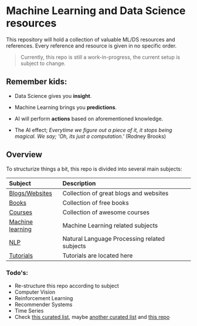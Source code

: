 # Machine Learning and Data Science resources
This repository will hold a collection of valuable ML/DS resources and references.
Every reference and resource is given in no specific order.

> Currently, this repo is still a work-in-progress, the current setup is subject to change.

## Remember kids:

- Data Science gives you **insight**.
- Machine Learning brings you **predictions**.
- AI will perform **actions** based on aforementioned knowledge.

- The AI effect; *Everytime we figure out a piece of it, it stops being magical. We say; 'Oh, its just a computation.'* (Rodney Brooks)

## Overview 

To structurize things a bit, this repo is divided into several main subjects:

| Subject                                       | Description                                           |
| :---                                          | :---                                                  |
| [Blogs/Websites](blogs_websites.md)           | Collection of great blogs and websites                |
| [Books](books.md)                             | Collection of free books                              |
| [Courses](courses.md)                         | Collection of awesome courses                         |
| [Machine learning](machine_learning.md)       | Machine Learning related subjects                     |
| [NLP](nlp.md)                                 | Natural Language Processing related subjects          |
| [Tutorials](tutorials.md)                     | Tutorials are located here                            |

### Todo's:

- Re-structure this repo according to subject
- Computer Vision
- Reinforcement Learning
- Recommender Systems
- Time Series
- Check [this curated list](https://github.com/josephmisiti/awesome-machine-learning), maybe [another curated list](https://github.com/r0f1/datascience) and [this repo](https://github.com/kmario23/deep-learning-drizzle)
